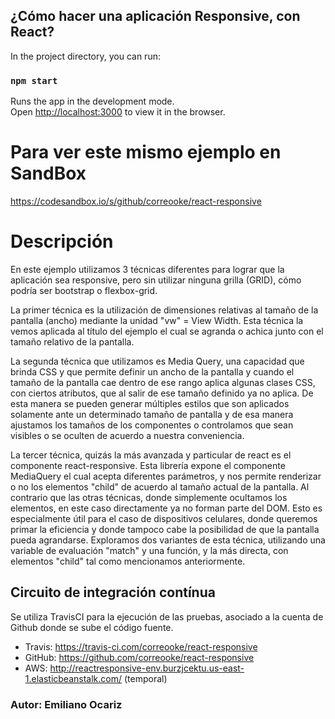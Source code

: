 
## ¿Cómo hacer una aplicación Responsive, con React? 

In the project directory, you can run:

### `npm start`

Runs the app in the development mode.<br>
Open [http://localhost:3000](http://localhost:3000) to view it in the browser.

# Para ver este mismo ejemplo en SandBox

https://codesandbox.io/s/github/correooke/react-responsive

# Descripción

En este ejemplo utilizamos 3 técnicas diferentes para lograr que la aplicación sea responsive, pero sin utilizar ninguna grilla (GRID), cómo podría ser bootstrap o flexbox-grid.

La primer técnica es la utilización de dimensiones relativas al tamaño de la pantalla (ancho) mediante la unidad "vw" = View Width. Esta técnica la vemos aplicada al título del ejemplo el cual se agranda o achica junto con el tamaño relativo de la pantalla.

La segunda técnica que utilizamos es Media Query, una capacidad que brinda CSS y que permite definir un ancho de la pantalla y cuando el tamaño de la pantalla cae dentro de ese rango aplica algunas clases CSS, con ciertos atributos, que al salir de ese tamaño definido ya no aplica. De esta manera se pueden generar múltiples estilos que son aplicados solamente ante un determinado tamaño de pantalla y de esa manera ajustamos los tamaños de los componentes o controlamos que sean visibles o se oculten de acuerdo a nuestra conveniencia.

La tercer técnica, quizás la más avanzada y particular de react es el componente react-responsive. Esta librería expone el componente MediaQuery el cual acepta diferentes parámetros, y nos permite renderizar o no los elementos "child" de acuerdo al tamaño actual de la pantalla. Al contrario que las otras técnicas, donde simplemente ocultamos los elementos, en este caso directamente ya no forman parte del DOM. Esto es especialmente útil para el caso de dispositivos celulares, donde queremos primar la eficiencia y donde tampoco cabe la posibilidad de que la pantalla pueda agrandarse.
Exploramos dos variantes de esta técnica, utilizando una variable de evaluación "match" y una función, y la más directa, con elementos "child" tal como mencionamos anteriormente.

## Circuito de integración contínua

Se utiliza TravisCI para la ejecución de las pruebas, asociado a la cuenta de Github donde se sube el código fuente.

- Travis: https://travis-ci.com/correooke/react-responsive
- GitHub: https://github.com/correooke/react-responsive
- AWS: http://reactresponsive-env.burzjcektu.us-east-1.elasticbeanstalk.com/ (temporal)


### Autor: Emiliano Ocariz